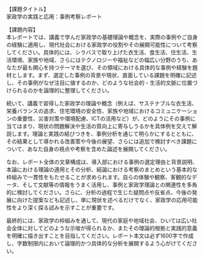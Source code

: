 【課題タイトル】  
家政学の実践と応用：事例考察レポート

【課題内容】  
本レポートでは、講義で学んだ家政学の基礎理論や概念を、実際の事例やご自身の経験に適用し、現代社会における家政学の役割やその展開可能性について考察してください。具体的には、シラバスで取り上げた衣生活、食生活、住生活、生活環境、家族や地域、さらにはテクノロジーや福祉などの幅広い分野のうち、あなたが最も関心を持つテーマを選び、その領域における具体的な事例や経験を題材とします。まず、選定した事例の背景や現状、直面している課題を明確に記述し、その事例がなぜ注目に値するのか、どのような社会的・生活的文脈に位置づけられるのかを論理的に整理してください。

続いて、講義で習得した家政学の理論や概念（例えば、サステナブルな衣生活、栄養バランスの追求、住宅環境の安全性、家族や地域におけるコミュニケーションの重要性、災害対策や環境配慮、ICTの活用など）が、どのようにその事例に当てはまり、現状の問題解決や生活の質向上に寄与しうるかを具体例を交えて解説します。理論と実践の結びつきを、事例分析を通じて明らかにするとともに、その結果として導かれる改善策や今後の展望、さらには追加で検討すべき課題について、あなた自身の視点や考察を含めた論述を展開してください。

なお、レポート全体の文章構成は、導入部における事例の選定理由と背景説明、本論における理論の適用とその分析、結論における考察のまとめという基本的な枠組みで一貫性をもたせることが求められます。自らの体験や観察、客観的なデータ、そして文献等の情報をうまく活用し、事例と家政学理論との関連性を多角的に検討してください。さらに、分析の過程で生じた疑問点や反省点、今後の発展に向けた提案なども記述し、単に現状を述べるだけでなく、家政学の応用可能性をより深く探る試みを示すことが重要です。

最終的には、家政学の枠組みを通して、現代の家庭や地域社会、ひいては広い社会全体に対してどのような示唆が得られるか、またその理論的根拠と実践的意義を明確に描き出すことを目指してください。レポート本文は必ず1600字で作成し、字数制限内において論理的かつ具体的な分析を展開するよう心がけてください。